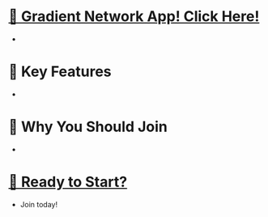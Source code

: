 # <a href="">🚀 Gradient Network App! Click Here!</a>
*

# 🌟 Key Features

* 

# 🎉 Why You Should Join

* 

# <a href="">🔗 Ready to Start?</a>

* Join today!
